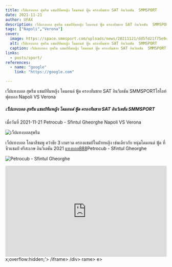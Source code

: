 ```yaml
---
title: เว็ปแทงบอล สุพรีม แชมป์ทีมหญิง ไดมอนด์ ฟู้ด ครองทีมชาย SAT อินวิเตชัน  SMMSPORT
date: 2021-11-21
author: UFAX
description: เว็ปแทงบอล สุพรีม แชมป์ทีมหญิง ไดมอนด์ ฟู้ด ครองทีมชาย SAT อินวิเตชัน  SMMSPORT 2021-11-21
tags: ["Napoli","Verona"]
cover:
  image: https://space.smmsport.com/uploads/news/20211121/dd5fd21f75e948550228ba9d795a9337.jpeg
  alt: เว็ปแทงบอล สุพรีม แชมป์ทีมหญิง ไดมอนด์ ฟู้ด ครองทีมชาย SAT อินวิเตชัน  SMMSPORT
  caption: เว็ปแทงบอล สุพรีม แชมป์ทีมหญิง ไดมอนด์ ฟู้ด ครองทีมชาย SAT อินวิเตชัน  SMMSPORT
links:
  - posts/sport/
references:
  - name: "google"
    link: "https://google.com"

---
```


เว็ปแทงบอล สุพรีม แชมป์ทีมหญิง ไดมอนด์ ฟู้ด ครองทีมชาย SAT อินวิเตชัน  SMMSPORTไฮไลท์ฟุตบอล Napoli VS Verona

<!--more-->

##### เว็ปแทงบอล สุพรีม แชมป์ทีมหญิง ไดมอนด์ ฟู้ด ครองทีมชาย SAT อินวิเตชัน  SMMSPORT


เมื่อวันที่ 2021-11-21 Petrocub - Sfintul Gheorghe Napoli VS Verona

![เว็ปแทงบอลสุพรีม](https://space.smmsport.com/uploads/news/20211121/dd5fd21f75e948550228ba9d795a9337.jpeg "เว็ปแทงบอลสุพรีม")


เว็ปแทงบอล โลมาสีชมพู คว้าชัย 3 เกมรวด ครองแชมป์ในฝ่ายหญิง เช่นเดียวกับ หนุ่มไดมอนด์ ฟู้ด ที่ซิวแชมป์ ศรีสะเกษ อินวิเตชัน 2021 <a href="https://bit.ly/3ovjgXC">แทงบอล888</a>Petrocub - Sfintul Gheorghe

![Petrocub - Sfintul Gheorghe](https://www.scorebat.com/og/m/og1111056.jpeg "Petrocub - Sfintul Gheorghe")


<div style='width:100%;height:0px;position:relative;padding-bottom:56.250%;'><iframe src='https://www.scorebat.com/embed/v/619a9fa2c79cf/?utm_source=api&utm_medium=video&utm_campaign=dflt' frameborder='0' width='100%' height='100%' allowfullscreen allow='autoplay; fullscreen' style='width:100%;height:100%;position:absolute;left:0px;top:0px;overflow:hidden;'></iframe></div>
x;overflow:hidden;'></iframe></div>
/iframe></div>
/div>
rame></div>
e></div>
